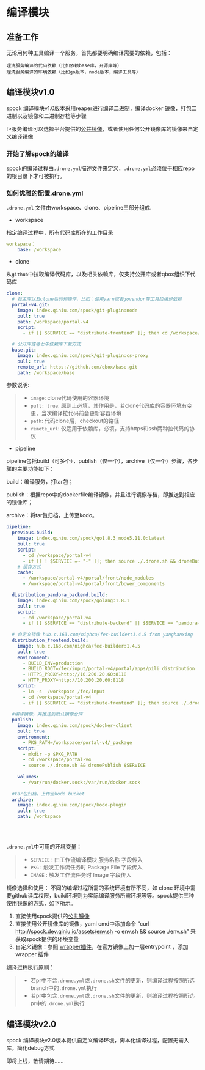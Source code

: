 # 编译模块

## 准备工作

无论用何种工具编译一个服务，首先都要明确编译需要的依赖，包括：

    理清服务编译的代码依赖（比如依赖base库，开源库等）
    理清服务编译的环境依赖（比如go版本，node版本，编译工具等）

## 编译模块v1.0

spock 编译模块v1.0版本采用reaper进行编译二进制，编译docker 镜像，打包二进制以及镜像和二进制存档等步骤

!>服务编译可以选择平台提供的[公共镜像](https://cf.qiniu.io/pages/viewpage.action?pageId=40409309)，或者使用任何公开镜像库的镜像来自定义编译镜像

### 开始了解spock的编译

spock的编译过程由`.drone.yml`描述文件来定义，`.drone.yml`必须位于相应repo的根目录下才可被执行。

### 如何优雅的配置.drone.yml

`.drone.yml` 文件由workspace、clone、pipeline三部分组成.

- workspace

指定编译过程中，所有代码库所在的工作目录

```yaml
workspace：
	base: /workspace
```

- clone

从`github`中拉取编译代码库，以及相关依赖库，仅支持公开库或者qbox组织下代码库

```yaml
clone:
  # 拉主库以及clone后的预操作，比如：使用yarn或者govendor等工具拉编译依赖
  portal-v4.git:
    image: index.qiniu.com/spock/git-plugin:node  
    pull: true
    path: /workspace/portal-v4
    script:
      - if [[ $SERVICE == "distribute-frontend" ]]; then cd /workspace/portal-v4/portal/apps/pili_distribution && yarn install; fi

  # 公开库或者七牛依赖库下载方式
  base.git:
    image: index.qiniu.com/spock/git-plugin:cs-proxy
    pull: true
    remote_url: https://github.com/qbox/base.git    
    path: /workspace/base

```
参数说明: 
> - `image`: clone代码使用的容器环境
> - `pull: true`: 原则上必填，其作用是，若clone代码库的容器环境有变更，当次编译拉代码前会更新容器环境
> - `path`: 代码clone后，checkout的路径
> - `remote_url`: 仅适用于依赖库，必填，支持https和ssh两种拉代码的协议

- pipeline

pipeline包括build（可多个），publish（仅一个），archive（仅一个）步骤，各步骤的主要功能如下：

build：编译服务，打tar包；

publish：根据repo中的dockerfile编译镜像，并且进行镜像存档，即推送到相应的镜像库；

archive：将tar包归档，上传至kodo。


```yaml
pipeline:
  previous.build:
    image: index.qiniu.com/spock/go1.8.3_node5.11.0:latest
    pull: true
    script:
      - cd /workspace/portal-v4
      - if [[ ! $SERVICE =~ "-" ]]; then source ./.drone.sh && droneBuild $SERVICE; fi
    # 缓存方式
    cache:
      - /workspace/portal-v4/portal/front/node_modules
      - /workspace/portal-v4/portal/front/bower_components

  distribution_pandora_backend.build:
    image: index.qiniu.com/spock/golang:1.8.1
    pull: true
    script:
      - cd /workspace/portal-v4
      - if [[ $SERVICE == "distribute-backend" || $SERVICE == "pandora-backend" ]]; then source ./.drone.sh && droneBuild $SERVICE; fi
  
  # 自定义镜像 hub.c.163.com/nighca/fec-builder:1.4.5 from yanghanxing 
  distribution_frontend.build:
    image: hub.c.163.com/nighca/fec-builder:1.4.5
    pull: true
    environment:
      - BUILD_ENV=production
      - BUILD_ROOT=/fec/input/portal-v4/portal/apps/pili_distribution
      - HTTPS_PROXY=http://10.200.20.60:8118
      - HTTP_PROXY=http://10.200.20.60:8118
    script:
      - ln -s  /workspace /fec/input
      - cd /workspace/portal-v4
      - if [[ $SERVICE == "distribute-frontend" ]]; then source ./.drone.sh && droneBuild $SERVICE; fi
  
  #编译镜像，并推送到默认镜像仓库
  publish:
    image: index.qiniu.com/spock/docker-client
    pull: true
    environment:
      - PKG_PATH=/workspace/portal-v4/_package
    script:
      - mkdir -p $PKG_PATH
      - cd /workspace/portal-v4
      - source ./.drone.sh && dronePublish $SERVICE
  
    volumes:
      - /var/run/docker.sock:/var/run/docker.sock
  
  #tar包归档，上传至kodo bucket
  archive:
    image: index.qiniu.com/spock/kodo-plugin
    pull: true
    path: /workspace
 
```

</br>

`.drone.yml`中可用的环境变量：
> - `SERVICE` : 由工作流编译模块 服务名称 字段传入
> - `PKG` : 触发工作流任务时 Package File 字段传入
> - `IMAGE` : 触发工作流任务时 Image 字段传入


镜像选择和使用：
不同的编译过程所需的系统环境有所不同，如 clone 环境中需要github读库权限，build环境则为实际编译服务所需环境等等。spock提供三种使用镜像的方式，如下所示。

1. 直接使用spock提供的[公共镜像](https://cf.qiniu.io/pages/viewpage.action?pageId=40409309)
2. 直接使用公开镜像库的镜像，yaml cmd中添加命令  “curl http://spock.dev.qiniu.io/assets/env.sh -o env.sh && source ./env.sh” 来获取spock提供的环境变量
3. 自定义镜像：参照 [wrapper插件](https://github.com/qbox/aslan-platform/blob/develop/reaper/wrapper-plugin/README.md)，在官方镜像上加一层entrypoint ，添加 wrapper 插件

编译过程执行原则：
> - 若pr中不含`.drone.yml`或`.drone.sh`文件的更新，则编译过程按照所选branch中的`.drone.yml`执行
> - 若pr中包含`.drone.yml`或`.drone.sh`文件的更新，则编译过程按照所选pr中的`.drone.yml`执行


## 编译模块v2.0

spock 编译模块v2.0版本提供自定义编译环境，脚本化编译过程，配置无需入库，简化debug方式

即将上线，敬请期待……